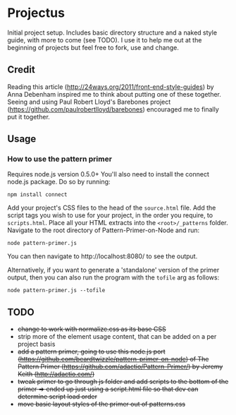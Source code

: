 # Projectus

Initial project setup. Includes basic directory structure and a naked style guide, with more to come (see TODO). I use it to help me out at the beginning of projects but feel free to fork, use and change.

## Credit
Reading this article (http://24ways.org/2011/front-end-style-guides) by Anna Debenham inspired me to think about putting one of these together.
Seeing and using Paul Robert Lloyd's Barebones project (https://github.com/paulrobertlloyd/barebones) encouraged me to finally put it together.

## Usage

### How to use the pattern primer

Requires node.js version 0.5.0+
You'll also need to install the connect node.js package. Do so by running:

    npm install connect

Add your project's CSS files to the head of the `source.html` file.
Add the script tags you wish to use for your project, in the order you require, to `scripts.html`.
Place all your HTML extracts into the `<root>/_patterns` folder. Navigate to the root directory of Pattern-Primer-on-Node and run: 
	
    node pattern-primer.js
	
You can then navigate to http://localhost:8080/ to see the output.

Alternatively, if you want to generate a 'standalone' version of the primer output, then you can also run the program with the `tofile` arg as follows:

    node pattern-primer.js --tofile


## TODO
* ~~change to work with normalize.css as its base CSS~~
* strip more of the element usage content, that can be added on a per project basis
* ~~add a pattern primer, going to use this node.js port (https://github.com/beardtwizzle/pattern-primer-on-node) of The Pattern Primer (<https://github.com/adactio/Pattern-Primer/>) by Jeremy Keith (<http://adactio.com/>)~~
* ~~tweak primer to go through js folder and add scripts to the bottom of the primer => ended up just using a script.html file so that dev can determine script load order~~
* ~~move basic layout styles of the primer out of patterns.css~~
